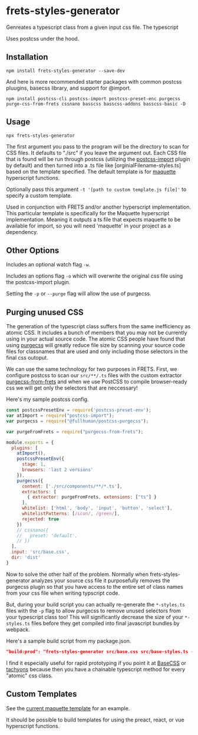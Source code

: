 # frets-styles-generator

Genreates a typescript class from a given input css file. The typescript

Uses postcss under the hood.

## Installation

`npm install frets-styles-generator --save-dev`

And here is more recommended starter packages with common postcss pluugins, basecss library, and support for @import.

`npm install postcss-cli postcss-import postcss-preset-enc purgecss purge-css-from-frets cssnano basscss basscss-addons basscss-basic -D`

## Usage

`npx frets-styles-generator`

The first argument you pass to the program will be the directory to scan for CSS files. It defaults to "./src" if you leave the argument out. Each CSS file that is found will be run through postcss (utilizing the [postcss-import](https://github.com/postcss/postcss-import) plugin by default) and then turned into a .ts file like [orginialFilename-styles.ts] based on the template specified. The default template is for [maquette](https://github.com/AFASSoftware/maquette) hyperscript functions.

Optionally pass this argument `-t '[path to custom template.js file]'` to specify a custom template.

Used in conjunction with FRETS and/or another hyperscript implementation. This particular template is specifically for the Maquette hyperscript implementation. Meaning it outputs a ts file that expects maquette to be available for import, so you will need 'maquette' in your project as a dependency.

## Other Options
Includes an optional watch flag `-w`.

Includes an options flag `-o` which will overwrite the original css file using the postcss-import plugin.

Setting the `-p` or `--purge` flag will allow the use of purgecss.

## Purging unused CSS

The generation of the typescript class suffers from the same inefficiency as atomic CSS. It includes a bunch of members that you may not be currently using in your actual source code. The atomic CSS people have found that using [purgecss](https://www.purgecss.com/) will greatly reduce file size by scanning your source code files for classnames that are used and only including those selectors in the final css outoput.

We can use the same technology for two purposes in FRETS. First, we configure postcss to scan our `src/**/.ts` files with the custom extractor [purgecss-from-frets](https://www.npmjs.com/package/purgecss-from-frets) and when we use PostCSS to compile browser-ready css we will get only the selectors that are neccessary!

Here's my sample postcss config.

```js
const postcssPresetEnv = require('postcss-preset-env');
var atImport = require("postcss-import");
var purgecss = require("@fullhuman/postcss-purgecss");

var purgeFromFrets = require("purgecss-from-frets");

module.exports = {
  plugins: [
    atImport(),
    postcssPresetEnv({
      stage: 1,
      browsers: 'last 2 versions'
    }),
    purgecss({
      content: ['./src/components/**/*.ts'],
      extractors: [
        { extractor: purgeFromFrets, extensions: ["ts"] }
      ],
      whitelist: ['html', 'body', 'input', 'button', 'select'],
      whitelistPatterns: [/icon/, /green/],
      rejected: true
    })
    // cssnano({
    //   preset: 'default',
    // })
  ],
  input: 'src/base.css',
  dir: 'dist'
}
```

Now to solve the other half of the problem. Normally when frets-styles-generator analyzes your source css file it purposefully removes the purgecss plugin so that you have access to the entire set of class names from your css file when writing typscript code.

But, during your build script you can actually re-generate the `*-styles.ts` files with the `-p` flag to allow purgecss to remove unused selectors from your typescript class too! This will significantly decrease the size of your `*-styles.ts` files before they get compiled into final javascript bundles by webpack.

Here's a sample build script from my package.json.

```json
"build:prod": "frets-styles-generator src/base.css src/base-styles.ts -p && cross-env NODE_ENV=production webpack -p && npm run css && npm run css:minify",
```


I find it especially useful for rapid prototyping if you point it at [BaseCSS](https://github.com/basscss/bassplate) or [tachyons](http://tachyons.io/) because then you have a chainable typescript method for every "atomic" css class.

## Custom Templates

See the [current maquette template](https://gitlab.com/FRETS/frets-styles-generator/blob/master/src/templates/maquette.ts) for an example.

It should be possible to build templates for using the preact, react, or vue hyperscript functions.
